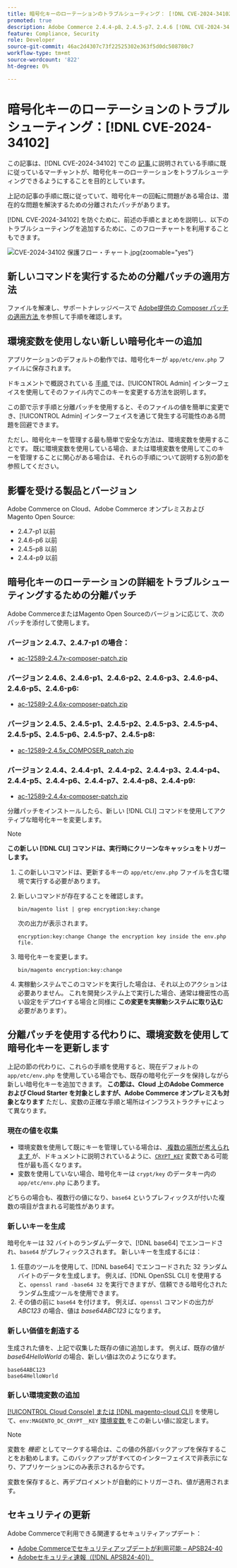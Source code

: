 ```yaml
---
title: 暗号化キーのローテーションのトラブルシューティング： [!DNL CVE-2024-34102]
promoted: true
description: Adobe Commerce 2.4.4-p8、2.4.5-p7、2.4.6 [!DNL CVE-2024-34102] p5、2.4.7 以前のバージョンの暗号化キーを更新する際の問題を修正するために、追加の分離パッチを適用します。
feature: Compliance, Security
role: Developer
source-git-commit: 46ac2d4307c73f22525302e363f5d0dc508780c7
workflow-type: tm+mt
source-wordcount: '822'
ht-degree: 0%

---
```


# 暗号化キーのローテーションのトラブルシューティング：[!DNL CVE-2024-34102]

この記事は、[!DNL CVE-2024-34102] でこの [ 記事 ](https://experienceleague.adobe.com/en/docs/commerce-knowledge-base/kb/troubleshooting/known-issues-patches-attached/security-update-available-for-adobe-commerce-apsb24-40-revised-to-include-isolated-patch-for-cve-2024-34102) に説明されている手順に既に従っているマーチャントが、暗号化キーのローテーションをトラブルシューティングできるようにすることを目的としています。

上記の記事の手順に既に従っていて、暗号化キーの回転に問題がある場合は、潜在的な問題を解決するための分離されたパッチがあります。

[!DNL CVE-2024-34102] を防ぐために、前述の手順とまとめを説明し、以下のトラブルシューティングを追加するために、このフローチャートを利用することもできます。


![CVE-2024-34102 保護フロー・チャート.jpg](assets/cve-2024-34102-protection-flow-chart.jpg){zoomable="yes"}


## 新しいコマンドを実行するための分離パッチの適用方法

ファイルを解凍し、サポートナレッジベースで [Adobe提供の Composer パッチの適用方法 ](https://experienceleague.adobe.com/docs/commerce-knowledge-base/kb/how-to/how-to-apply-a-composer-patch-provided-by-magento.html) を参照して手順を確認します。

## 環境変数を使用しない新しい暗号化キーの追加

アプリケーションのデフォルトの動作では、暗号化キーが `app/etc/env.php` ファイルに保存されます。

ドキュメントで概説されている [ 手順 ](https://experienceleague.adobe.com/en/docs/commerce-admin/systems/security/encryption-key) では、[!UICONTROL Admin] インターフェイスを使用してそのファイル内でこのキーを変更する方法を説明します。

この節で示す手順と分離パッチを使用すると、そのファイルの値を簡単に変更でき、[!UICONTROL Admin] インターフェイスを通じて発生する可能性のある問題を回避できます。

ただし、暗号化キーを管理する最も簡単で安全な方法は、環境変数を使用することです。 既に環境変数を使用している場合、または環境変数を使用してこのキーを管理することに関心がある場合は、それらの手順について説明する別の節を参照してください。

## 影響を受ける製品とバージョン

Adobe Commerce on Cloud、Adobe Commerce オンプレミスおよびMagento Open Source:

* 2.4.7-p1 以前
* 2.4.6-p6 以前
* 2.4.5-p8 以前
* 2.4.4-p9 以前

## 暗号化キーのローテーションの詳細をトラブルシューティングするための分離パッチ

Adobe CommerceまたはMagento Open Sourceのバージョンに応じて、次のパッチを添付して使用します。

### バージョン 2.4.7、2.4.7-p1 の場合：

* [ac-12589-2.4.7x-composer-patch.zip](assets/ac-12589-2.4.7x-composer-patch.zip)

### バージョン 2.4.6、2.4.6-p1、2.4.6-p2、2.4.6-p3、2.4.6-p4、2.4.6-p5、2.4.6-p6:

* [ac-12589-2.4.6x-composer-patch.zip](assets/ac-12589-2.4.6x-composer-patch.zip)

### バージョン 2.4.5、2.4.5-p1、2.4.5-p2、2.4.5-p3、2.4.5-p4、2.4.5-p5、2.4.5-p6、2.4.5-p7、2.4.5-p8:

* [ac-12589-2.4.5x_COMPOSER_patch.zip](assets/ac-12589-2.4.5x-composer-patch.zip)

### バージョン 2.4.4、2.4.4-p1、2.4.4-p2、2.4.4-p3、2.4.4-p4、2.4.4-p5、2.4.4-p6、2.4.4-p7、2.4.4-p8、2.4.4-p9:

* [ac-12589-2.4.4x-composer-patch.zip](assets/ac-12589-2.4.4x-composer-patch.zip)


分離パッチをインストールしたら、新しい [!DNL CLI] コマンドを使用してアクティブな暗号化キーを変更します。

>[!NOTE]
>
>**この新しい [!DNL CLI] コマンドは、実行時にクリーンなキャッシュをトリガーします。**

1. この新しいコマンドは、更新するキーの `app/etc/env.php` ファイルを含む環境で実行する必要があります。
1. 新しいコマンドが存在することを確認します。

   ```
   bin/magento list | grep encryption:key:change
   ```

   次の出力が表示されます。

   ```
   encryption:key:change Change the encryption key inside the env.php file.
   ```

1. 暗号化キーを変更します。

   ```
   bin/magento encryption:key:change
   ```

1. 実稼動システムでこのコマンドを実行した場合は、それ以上のアクションは必要ありません。
これを開発システム上で実行した場合、通常は機密性の高い設定をデプロイする場合と同様に **この変更を実稼動システムに取り込む** 必要があります）。

## 分離パッチを使用する代わりに、環境変数を使用して暗号化キーを更新します

上記の節の代わりに、これらの手順を使用すると、現在デフォルトの `app/etc/env.php` を使用している場合でも、既存の暗号化データを保持しながら新しい暗号化キーを追加できます。
**この節は、Cloud 上のAdobe Commerceおよび Cloud Starter を対象としますが、Adobe Commerce オンプレミスも対象となります** ただし、変数の正確な手順と場所はインフラストラクチャによって異なります。

### 現在の値を収集

* 環境変数を使用して既にキーを管理している場合は、[ 複数の場所が考えられます ](https://experienceleague.adobe.com/en/docs/commerce-cloud-service/user-guide/configure/env/stage/variables-intro) が、ドキュメントに説明されているように、[`CRYPT_KEY`](https://experienceleague.adobe.com/en/docs/commerce-cloud-service/user-guide/configure/env/stage/variables-deploy#crypt_key) 変数である可能性が最も高くなります。
* 変数を使用していない場合、暗号化キーは `crypt/key` のデータキー内の `app/etc/env.php` にあります。

どちらの場合も、複数行の値になり、`base64` というプレフィックスが付いた複数の項目が含まれる可能性があります。

### 新しいキーを生成

暗号化キーは 32 バイトのランダムデータで、[!DNL base64] でエンコードされ、`base64` がプレフィックスされます。
新しいキーを生成するには：

1. 任意のツールを使用して、[!DNL base64] でエンコードされた 32 ランダムバイトのデータを生成します。 例えば、[!DNL OpenSSL CLI] を使用すると、`openssl rand -base64 32` を実行できますが、信頼できる暗号化されたランダム生成ツールを使用できます。
1. その値の前に `base64` を付けます。 例えば、`openssl` コマンドの出力が *ABC123* の場合、値は *base64ABC123* になります。

### 新しい価値を創造する

生成された値を、上記で収集した既存の値に追加します。 例えば、既存の値が *base64HelloWorld* の場合、新しい値は次のようになります。<br>

```
base64ABC123
base64HelloWorld
```

### 新しい環境変数の追加

[[!UICONTROL Cloud Console] または  [!DNL magento-cloud CLI]](https://experienceleague.adobe.com/en/docs/commerce-cloud-service/user-guide/configure/env/variable-levels) を使用して、`env:MAGENTO_DC_CRYPT__KEY` [ 環境変数 ](https://experienceleague.adobe.com/en/docs/commerce-cloud-service/user-guide/configure/env/stage/variables-cloud) をこの新しい値に設定します。

>[!NOTE]
>
>変数を *機密* としてマークする場合は、この値の外部バックアップを保存することをお勧めします。このバックアップがすべてのインターフェイスで非表示になり、アプリケーションにのみ表示されるからです。

変数を保存すると、再デプロイメントが自動的にトリガーされ、値が適用されます。

## セキュリティの更新

Adobe Commerceで利用できる関連するセキュリティアップデート：

* [Adobe Commerceでセキュリティアップデートが利用可能 – APSB24-40](https://experienceleague.adobe.com/en/docs/commerce-knowledge-base/kb/troubleshooting/known-issues-patches-attached/security-update-available-for-adobe-commerce-apsb24-40-revised-to-include-isolated-patch-for-cve-2024-34102)
* [Adobeセキュリティ速報（[!DNL APSB24-40]） ](https://helpx.adobe.com/security/products/magento/apsb24-40.html)
